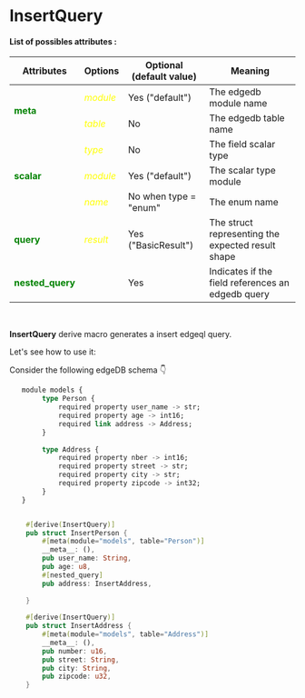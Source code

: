 # InsertQuery

#### List of possibles attributes :

<table>
    <thead>
        <tr>
            <th>Attributes</th>
            <th>Options</th>
            <th>Optional (default value) </th>
            <th>Meaning </th>
        </tr>
    </thead>
    <tbody>
        <tr>
            <td rowspan=2> <strong style="color: #008200">meta</strong> </td>
            <td><i style="color: yellow">module</i></td>
            <td>Yes ("default") </td>
            <td>The edgedb module name </td>
        </tr>
        <tr>
            <td><i style="color: yellow">table</i></td>
            <td>No</td>
            <td>The edgedb table name </td>
        </tr>
        <tr>
            <td rowspan=3> <strong style="color: #008200">scalar</strong> </td>
            <td><i style="color: yellow">type</i></td>
            <td>No</td>
            <td>The field scalar type </td>
        </tr>
        <tr>
            <td><i style="color: yellow">module</i></td>
            <td>Yes ("default")</td>
            <td>The scalar type module </td>
        </tr>
         <tr>
            <td><i style="color: yellow">name</i></td>
            <td>No when type = "enum"</td>
            <td>The enum name </td>
        </tr>
        <tr>
            <td> <strong style="color: #008200">query</strong> </td>
            <td><i style="color: yellow">result</i></td>
            <td>Yes ("BasicResult") </td>
            <td>The struct representing the expected result shape </td>
        </tr>
        <tr>
            <td> <strong style="color: #008200">nested_query</strong> </td>
            <td></td>
            <td>Yes</td>
            <td> Indicates if the field references an edgedb query</td>
        </tr>
    </tbody>
</table>
<br>


**InsertQuery** derive macro generates a insert edgeql query.

Let's see how to use it:

Consider the following edgeDB schema 👇

```sql
   module models {
        type Person {
            required property user_name -> str;
            required property age -> int16;
            required link address -> Address;
        }
           
        type Address {
            required property nber -> int16;
            required property street -> str;
            required property city -> str;
            required property zipcode -> int32;
        }
   }
```

```rust

    #[derive(InsertQuery)]
    pub struct InsertPerson {
        #[meta(module="models", table="Person")]
        __meta__: (),
        pub user_name: String,
        pub age: u8,
        #[nested_query]
        pub address: InsertAddress,
        
    }
    
    #[derive(InsertQuery)]
    pub struct InsertAddress {
        #[meta(module="models", table="Address")]
        __meta__: (),
        pub number: u16,
        pub street: String,
        pub city: String,
        pub zipcode: u32,
    }

    
```